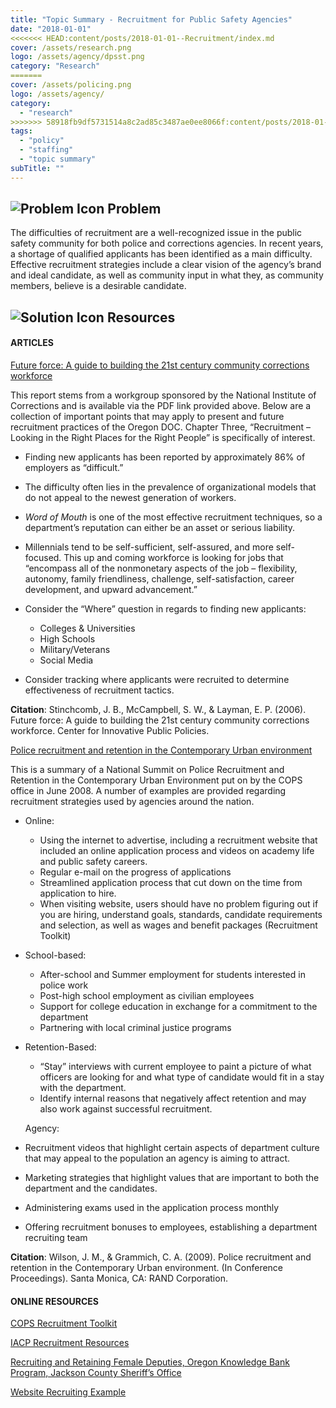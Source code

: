 ```yaml
---
title: "Topic Summary - Recruitment for Public Safety Agencies"
date: "2018-01-01"
<<<<<<< HEAD:content/posts/2018-01-01--Recruitment/index.md
cover: /assets/research.png
logo: /assets/agency/dpsst.png
category: "Research"
=======
cover: /assets/policing.png
logo: /assets/agency/
category:
  - "research"
>>>>>>> 58918fb9df5731514a8c2ad85c3487ae0ee8066f:content/posts/2018-01-01___Performance-Evaulations/index.md
tags:
  - "policy"
  - "staffing"
  - "topic summary"
subTitle: ""
---
```


## ![Problem Icon](https://github.com/google/material-design-icons/raw/master/alert/1x_web/ic_error_outline_black_48dp.png "Problem") Problem

The difficulties of recruitment are a well-recognized issue in the public safety community for both police and corrections agencies. In recent years, a shortage of qualified applicants has been identified as a main difficulty. Effective recruitment strategies include a clear vision of the agency’s brand and ideal candidate, as well as community input in what they, as community members, believe is a desirable candidate. 

## ![Solution Icon](https://github.com/google/material-design-icons/raw/master/action/1x_web/ic_lightbulb_outline_black_48dp.png "Solution") Resources

#### ARTICLES

[Future force: A guide to building the 21st century community corrections workforce](https://s3.amazonaws.com/static.nicic.gov/Library/021799.pdf)

This report stems from a workgroup sponsored by the National Institute of Corrections and is available via the PDF link provided above. Below are a collection of important points that may apply to present and future recruitment practices of the Oregon DOC. Chapter Three, “Recruitment – Looking in the Right Places for the Right People” is specifically of interest.

- Finding new applicants has been reported by approximately 86% of employers as “difficult.”

- The difficulty often lies in the prevalence of organizational models that do not appeal to the newest generation of workers.

- *Word of Mouth* is one of the most effective recruitment techniques, so a department’s reputation can either be an asset or serious liability.

- Millennials tend to be self-sufficient, self-assured, and more self-focused. This up and coming workforce is looking for jobs that “encompass all of the nonmonetary aspects of the job – flexibility, autonomy, family friendliness, challenge, self-satisfaction, career development, and upward advancement.”

- Consider the “Where” question in regards to finding new applicants:
  - Colleges & Universities
  - High Schools
  - Military/Veterans
  - Social Media
  
- Consider tracking where applicants were recruited to determine effectiveness of recruitment tactics.

**Citation**: Stinchcomb, J. B., McCampbell, S. W., & Layman, E. P. (2006). Future force: A guide to building the 21st century community corrections workforce. Center for Innovative Public Policies.

[Police recruitment and retention in the Contemporary Urban environment](http://a-capp.msu.edu/sites/default/files/files/CF261FINAL_RRSummit.pdf)

This is a summary of a National Summit on Police Recruitment and Retention in the Contemporary Urban Environment put on by the COPS office in June 2008. A number of examples are provided regarding recruitment strategies used by agencies around the nation.

- Online:
  - Using the internet to advertise, including a recruitment website that included an online application process and videos on academy
    life and public safety careers.
  - Regular e-mail on the progress of applications
  - Streamlined application process that cut down on the time from application to hire.
  - When visiting website, users should have no problem figuring out  if you are hiring, understand goals, standards, candidate
    requirements and selection, as well as wages and benefit packages (Recruitment Toolkit)

- School-based: 
  - After-school and Summer employment for students interested in police work
  - Post-high school employment as civilian employees
  - Support for college education in exchange for a commitment to the department
  - Partnering with local criminal justice programs

- Retention-Based:
  - “Stay” interviews with current employee to paint a picture of what officers are looking for and what type of candidate would fit in
    a stay with the department.
  - Identify internal reasons that negatively affect retention and may also work against successful recruitment.
  
  Agency:
- Recruitment videos that highlight certain aspects of department culture that may appeal to the population an agency is aiming to
  attract.
- Marketing strategies that highlight values that are important to both the department and the candidates.
- Administering exams used in the application process monthly
- Offering recruitment bonuses to employees, establishing a department recruiting team

**Citation**: Wilson, J. M., & Grammich, C. A. (2009). Police recruitment and retention in the Contemporary Urban environment. (In Conference Proceedings). Santa Monica, CA: RAND Corporation.

#### ONLINE RESOURCES

[COPS Recruitment Toolkit](https://cops.usdoj.gov/pdf/vets-to-cops/e080921223-RecruitmentToolkit.pdf)

[IACP Recruitment Resources](http://www.theiacp.org/Recruitment)

[Recruiting and Retaining Female Deputies, Oregon Knowledge Bank Program, Jackson County Sheriff’s Office](http://okb.oregon.gov/portfolio-item/recruiting-female-deputies/)

[Website Recruiting Example](http://discoverpolicing.org/)

